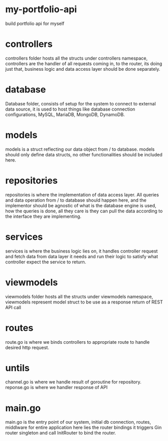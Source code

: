 # my-portfolio-api
build portfolio api for myself

# controllers
controllers folder hosts all the structs under controllers namespace, controllers are the handler of all requests coming in, to the router, its doing just that, business logic and data access layer should be done separately.

# database
Database folder, consists of setup for the system to connect to external data source, it is used to host things like database connection configurations, MySQL, MariaDB, MongoDB, DynamoDB.

# models
models is a struct reflecting our data object from / to database. models should only define data structs, no other functionalities should be included here.

# repositories
repositories is where the implementation of data access layer. All queries and data operation from / to database should happen here, and the implementor should be agnostic of what is the database engine is used, how the queries is done, all they care is they can pull the data according to the interface they are implementing.

# services
services is where the business logic lies on, it handles controller request and fetch data from data layer it needs and run their logic to satisfy what controller expect the service to return.

# viewmodels
viewmodels folder hosts all the structs under viewmodels namespace, viewmodels represent model struct to be use as a response return of REST API call

# routes
route.go is where we binds controllers to appropriate route to handle desired http request.

# untils
channel.go is where we handle result of goroutine for repository.
reponse.go is where we handler response of API

# main.go
main.go is the entry point of our system, initial db connection, routes, middlware for entire application here lies the router bindings it triggers Gin router singleton and call InitRouter to bind the router.

